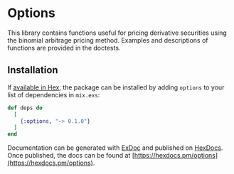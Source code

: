 # Options

This library contains functions useful for pricing derivative securities using the binomial arbitrage pricing method. Examples and descriptions of functions are provided in the doctests.

## Installation

If [available in Hex](https://hex.pm/docs/publish), the package can be installed
by adding `options` to your list of dependencies in `mix.exs`:

```elixir
def deps do
  [
    {:options, "~> 0.1.0"}
  ]
end
```

Documentation can be generated with [ExDoc](https://github.com/elixir-lang/ex_doc)
and published on [HexDocs](https://hexdocs.pm). Once published, the docs can
be found at [https://hexdocs.pm/options](https://hexdocs.pm/options).

